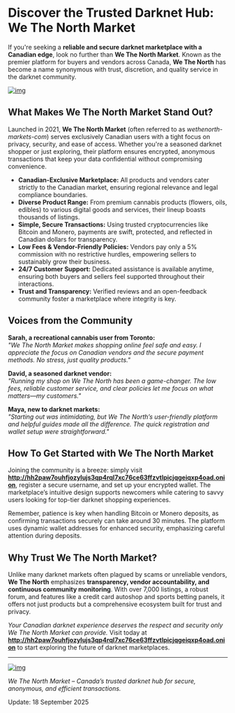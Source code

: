 # Discover the Trusted Darknet Hub: We The North Market

If you're seeking a **reliable and secure darknet marketplace with a Canadian edge**, look no further than **We The North Market**. Known as the premier platform for buyers and vendors across Canada, **We The North** has become a name synonymous with trust, discretion, and quality service in the darknet community.


[![img](/asset/execution.webp)](http://hh2paw7ouhfjozylujs3qp4rql7xc76ce63ffzvtlpicjqgeiqxp4oad.onion)


## What Makes We The North Market Stand Out?

Launched in 2021, **We The North Market** (often referred to as *wethenorth-markets-com*) serves exclusively Canadian users with a tight focus on privacy, security, and ease of access. Whether you're a seasoned darknet shopper or just exploring, their platform ensures encrypted, anonymous transactions that keep your data confidential without compromising convenience.

- **Canadian-Exclusive Marketplace:** All products and vendors cater strictly to the Canadian market, ensuring regional relevance and legal compliance boundaries.
- **Diverse Product Range:** From premium cannabis products (flowers, oils, edibles) to various digital goods and services, their lineup boasts thousands of listings.
- **Simple, Secure Transactions:** Using trusted cryptocurrencies like Bitcoin and Monero, payments are swift, protected, and reflected in Canadian dollars for transparency.
- **Low Fees & Vendor-Friendly Policies:** Vendors pay only a 5% commission with no restrictive hurdles, empowering sellers to sustainably grow their business.
- **24/7 Customer Support:** Dedicated assistance is available anytime, ensuring both buyers and sellers feel supported throughout their interactions.
- **Trust and Transparency:** Verified reviews and an open-feedback community foster a marketplace where integrity is key.

## Voices from the Community

**Sarah, a recreational cannabis user from Toronto:**  
*"We The North Market makes shopping online feel safe and easy. I appreciate the focus on Canadian vendors and the secure payment methods. No stress, just quality products."*

**David, a seasoned darknet vendor:**  
*"Running my shop on We The North has been a game-changer. The low fees, reliable customer service, and clear policies let me focus on what matters—my customers."*

**Maya, new to darknet markets:**  
*"Starting out was intimidating, but We The North’s user-friendly platform and helpful guides made all the difference. The quick registration and wallet setup were straightforward."*

## How To Get Started with We The North Market

Joining the community is a breeze: simply visit **http://hh2paw7ouhfjozylujs3qp4rql7xc76ce63ffzvtlpicjqgeiqxp4oad.onion**, register a secure username, and set up your encrypted wallet. The marketplace’s intuitive design supports newcomers while catering to savvy users looking for top-tier darknet shopping experiences.

Remember, patience is key when handling Bitcoin or Monero deposits, as confirming transactions securely can take around 30 minutes. The platform uses dynamic wallet addresses for enhanced security, emphasizing careful attention during deposits.

## Why Trust We The North Market?

Unlike many darknet markets often plagued by scams or unreliable vendors, **We The North** emphasizes **transparency, vendor accountability, and continuous community monitoring**. With over 7,000 listings, a robust forum, and features like a credit card autoshop and sports betting panels, it offers not just products but a comprehensive ecosystem built for trust and privacy.

*Your Canadian darknet experience deserves the respect and security only We The North Market can provide.* Visit today at **http://hh2paw7ouhfjozylujs3qp4rql7xc76ce63ffzvtlpicjqgeiqxp4oad.onion** to start exploring the future of darknet marketplaces.

---

[![img](/asset/vector.webp)](http://hh2paw7ouhfjozylujs3qp4rql7xc76ce63ffzvtlpicjqgeiqxp4oad.onion)


*We The North Market – Canada’s trusted darknet hub for secure, anonymous, and efficient transactions.*


Update:  18 September 2025